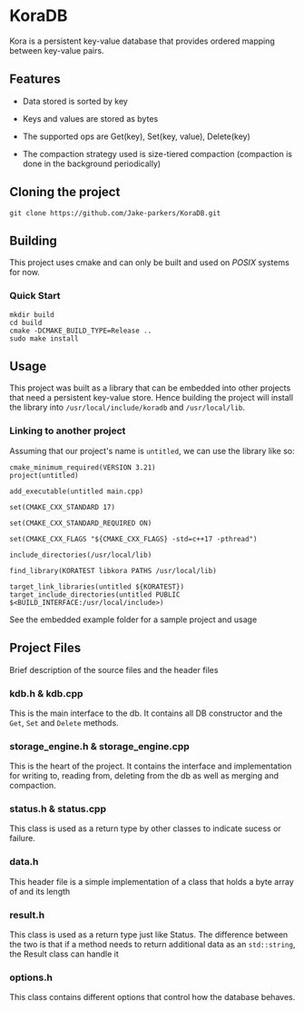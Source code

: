 # KoraDB
Kora is a persistent key-value database that provides ordered mapping between key-value pairs. 

## Features

- Data stored is sorted by key

- Keys and values are stored as bytes

- The supported ops are Get(key), Set(key, value), Delete(key)

- The compaction strategy used is size-tiered compaction (compaction is done in the background periodically)

## Cloning the project

```
git clone https://github.com/Jake-parkers/KoraDB.git
```
## Building

This project uses cmake and can only be built and used on *POSIX* systems for now.

### Quick Start

```
mkdir build
cd build
cmake -DCMAKE_BUILD_TYPE=Release ..
sudo make install
```

## Usage
This project was built as a library that can be embedded into other projects that need a persistent key-value store. Hence building the project will install the library into `/usr/local/include/koradb` and `/usr/local/lib`. 

### Linking to another project

Assuming that our project's name is `untitled`, we can use the library like so:

```
cmake_minimum_required(VERSION 3.21)
project(untitled)

add_executable(untitled main.cpp)

set(CMAKE_CXX_STANDARD 17)

set(CMAKE_CXX_STANDARD_REQUIRED ON)

set(CMAKE_CXX_FLAGS "${CMAKE_CXX_FLAGS} -std=c++17 -pthread")

include_directories(/usr/local/lib)

find_library(KORATEST libkora PATHS /usr/local/lib)

target_link_libraries(untitled ${KORATEST})
target_include_directories(untitled PUBLIC  $<BUILD_INTERFACE:/usr/local/include>)

```
See the embedded example folder for a sample project and usage

## Project Files

Brief description of the source files and the header files

### kdb.h & kdb.cpp

This is the main interface to the db. It contains all DB constructor and the  `Get`, `Set` and `Delete` methods.

### storage_engine.h & storage_engine.cpp

This is the heart of the project. It contains the interface and implementation for writing to, reading from, deleting from the db as well as merging and compaction.

### status.h & status.cpp

This class is used as a return type by other classes to indicate sucess or failure.

### data.h

This header file is a simple implementation of a class that holds a byte array of and its length

### result.h

This class is used as a return type just like Status. The difference between the two is that if a method needs to return additional data as an `std::string`, the Result class can handle it

### options.h

This class contains different options that control how the database behaves.
